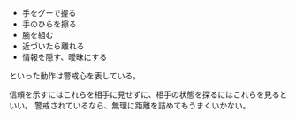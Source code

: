 - 手をグーで握る
- 手のひらを擦る
- 腕を組む
- 近づいたら離れる
- 情報を隠す、曖昧にする

といった動作は警戒心を表している。

信頼を示すにはこれらを相手に見せずに、相手の状態を探るにはこれらを見るといい。
警戒されているなら、無理に距離を詰めてもうまくいかない。
